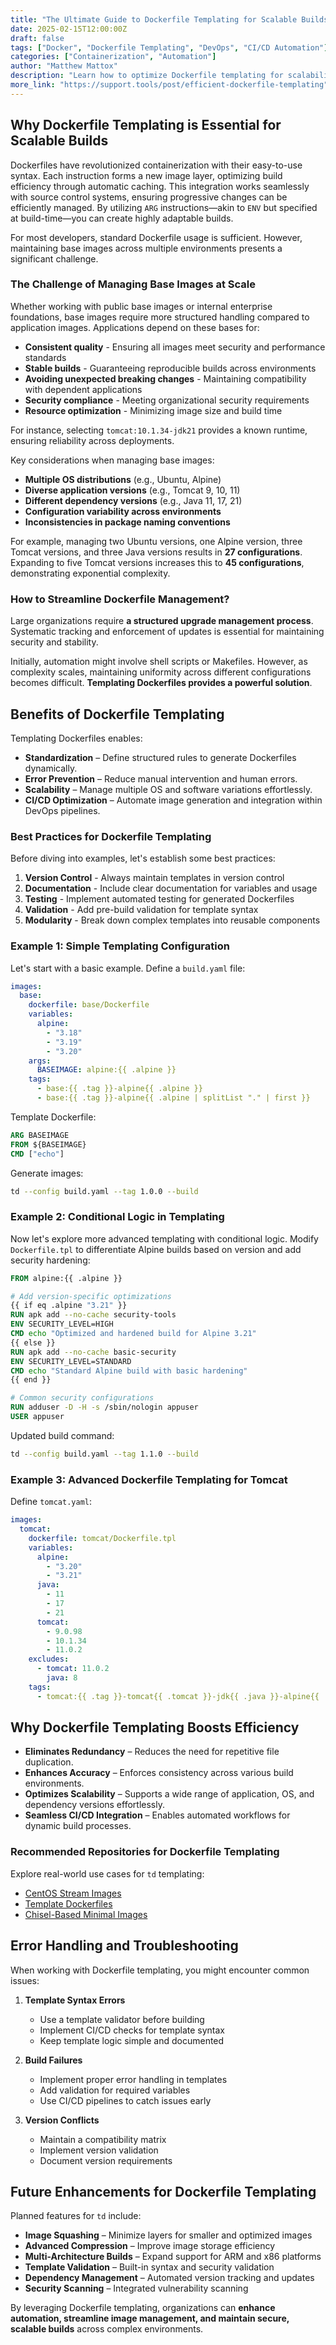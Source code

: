```yaml
---
title: "The Ultimate Guide to Dockerfile Templating for Scalable Builds"
date: 2025-02-15T12:00:00Z
draft: false
tags: ["Docker", "Dockerfile Templating", "DevOps", "CI/CD Automation"]
categories: ["Containerization", "Automation"]
author: "Matthew Mattox"
description: "Learn how to optimize Dockerfile templating for scalability, efficiency, and automation in modern DevOps workflows, with practical examples and best practices."
more_link: "https://support.tools/post/efficient-dockerfile-templating"
---
```


## Why Dockerfile Templating is Essential for Scalable Builds

Dockerfiles have revolutionized containerization with their easy-to-use syntax. Each instruction forms a new image layer, optimizing build efficiency through automatic caching. This integration works seamlessly with source control systems, ensuring progressive changes can be efficiently managed. By utilizing `ARG` instructions—akin to `ENV` but specified at build-time—you can create highly adaptable builds.

For most developers, standard Dockerfile usage is sufficient. However, maintaining base images across multiple environments presents a significant challenge.

### The Challenge of Managing Base Images at Scale

Whether working with public base images or internal enterprise foundations, base images require more structured handling compared to application images. Applications depend on these bases for:

- **Consistent quality** - Ensuring all images meet security and performance standards
- **Stable builds** - Guaranteeing reproducible builds across environments
- **Avoiding unexpected breaking changes** - Maintaining compatibility with dependent applications
- **Security compliance** - Meeting organizational security requirements
- **Resource optimization** - Minimizing image size and build time

For instance, selecting `tomcat:10.1.34-jdk21` provides a known runtime, ensuring reliability across deployments.

Key considerations when managing base images:

- **Multiple OS distributions** (e.g., Ubuntu, Alpine)
- **Diverse application versions** (e.g., Tomcat 9, 10, 11)
- **Different dependency versions** (e.g., Java 11, 17, 21)
- **Configuration variability across environments**
- **Inconsistencies in package naming conventions**

For example, managing two Ubuntu versions, one Alpine version, three Tomcat versions, and three Java versions results in **27 configurations**. Expanding to five Tomcat versions increases this to **45 configurations**, demonstrating exponential complexity.

### How to Streamline Dockerfile Management?

Large organizations require **a structured upgrade management process**. Systematic tracking and enforcement of updates is essential for maintaining security and stability.

Initially, automation might involve shell scripts or Makefiles. However, as complexity scales, maintaining uniformity across different configurations becomes difficult. **Templating Dockerfiles provides a powerful solution**.

## Benefits of Dockerfile Templating

Templating Dockerfiles enables:

- **Standardization** – Define structured rules to generate Dockerfiles dynamically.
- **Error Prevention** – Reduce manual intervention and human errors.
- **Scalability** – Manage multiple OS and software variations effortlessly.
- **CI/CD Optimization** – Automate image generation and integration within DevOps pipelines.

### Best Practices for Dockerfile Templating

Before diving into examples, let's establish some best practices:

1. **Version Control** - Always maintain templates in version control
2. **Documentation** - Include clear documentation for variables and usage
3. **Testing** - Implement automated testing for generated Dockerfiles
4. **Validation** - Add pre-build validation for template syntax
5. **Modularity** - Break down complex templates into reusable components

### Example 1: Simple Templating Configuration

Let's start with a basic example. Define a `build.yaml` file:

```yaml
images:
  base:
    dockerfile: base/Dockerfile
    variables:
      alpine:
        - "3.18"
        - "3.19"
        - "3.20"
    args:
      BASEIMAGE: alpine:{{ .alpine }}
    tags:
      - base:{{ .tag }}-alpine{{ .alpine }}
      - base:{{ .tag }}-alpine{{ .alpine | splitList "." | first }}
```

Template Dockerfile:

```Dockerfile
ARG BASEIMAGE
FROM ${BASEIMAGE}
CMD ["echo"]
```

Generate images:

```sh
td --config build.yaml --tag 1.0.0 --build
```

### Example 2: Conditional Logic in Templating

Now let's explore more advanced templating with conditional logic. Modify `Dockerfile.tpl` to differentiate Alpine builds based on version and add security hardening:

```Dockerfile
FROM alpine:{{ .alpine }}

# Add version-specific optimizations
{{ if eq .alpine "3.21" }}
RUN apk add --no-cache security-tools
ENV SECURITY_LEVEL=HIGH
CMD echo "Optimized and hardened build for Alpine 3.21"
{{ else }}
RUN apk add --no-cache basic-security
ENV SECURITY_LEVEL=STANDARD
CMD echo "Standard Alpine build with basic hardening"
{{ end }}

# Common security configurations
RUN adduser -D -H -s /sbin/nologin appuser
USER appuser
```

Updated build command:

```sh
td --config build.yaml --tag 1.1.0 --build
```

### Example 3: Advanced Dockerfile Templating for Tomcat

Define `tomcat.yaml`:

```yaml
images:
  tomcat:
    dockerfile: tomcat/Dockerfile.tpl
    variables:
      alpine:
        - "3.20"
        - "3.21"
      java:
        - 11
        - 17
        - 21
      tomcat:
        - 9.0.98
        - 10.1.34
        - 11.0.2
    excludes:
      - tomcat: 11.0.2
        java: 8
    tags:
      - tomcat:{{ .tag }}-tomcat{{ .tomcat }}-jdk{{ .java }}-alpine{{ .alpine }}
```

## Why Dockerfile Templating Boosts Efficiency

- **Eliminates Redundancy** – Reduces the need for repetitive file duplication.
- **Enhances Accuracy** – Enforces consistency across various build environments.
- **Optimizes Scalability** – Supports a wide range of application, OS, and dependency versions effortlessly.
- **Seamless CI/CD Integration** – Enables automated workflows for dynamic build processes.

### Recommended Repositories for Dockerfile Templating

Explore real-world use cases for `td` templating:

- [CentOS Stream Images](https://github.com/tgagor/docker-centos)
- [Template Dockerfiles](https://github.com/tgagor/template-dockerfiles/tree/main/example)
- [Chisel-Based Minimal Images](https://github.com/tgagor/docker-chisel)

## Error Handling and Troubleshooting

When working with Dockerfile templating, you might encounter common issues:

1. **Template Syntax Errors**
   - Use a template validator before building
   - Implement CI/CD checks for template syntax
   - Keep template logic simple and documented

2. **Build Failures**
   - Implement proper error handling in templates
   - Add validation for required variables
   - Use CI/CD pipelines to catch issues early

3. **Version Conflicts**
   - Maintain a compatibility matrix
   - Implement version validation
   - Document version requirements

## Future Enhancements for Dockerfile Templating

Planned features for `td` include:

- **Image Squashing** – Minimize layers for smaller and optimized images
- **Advanced Compression** – Improve image storage efficiency
- **Multi-Architecture Builds** – Expand support for ARM and x86 platforms
- **Template Validation** – Built-in syntax and security validation
- **Dependency Management** – Automated version tracking and updates
- **Security Scanning** – Integrated vulnerability scanning

By leveraging Dockerfile templating, organizations can **enhance automation, streamline image management, and maintain secure, scalable builds** across complex environments.
